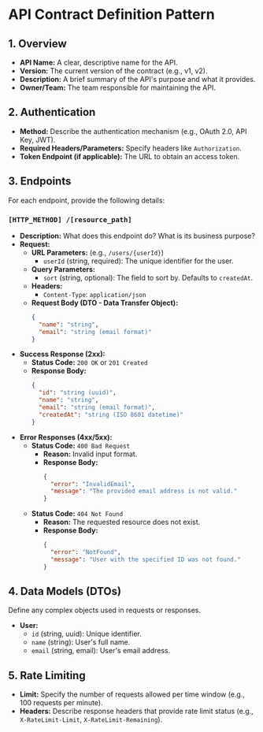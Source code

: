 # API Contract Definition Pattern

## 1. Overview

- **API Name:** A clear, descriptive name for the API.
- **Version:** The current version of the contract (e.g., v1, v2).
- **Description:** A brief summary of the API's purpose and what it provides.
- **Owner/Team:** The team responsible for maintaining the API.

## 2. Authentication

- **Method:** Describe the authentication mechanism (e.g., OAuth 2.0, API Key, JWT).
- **Required Headers/Parameters:** Specify headers like `Authorization`.
- **Token Endpoint (if applicable):** The URL to obtain an access token.

## 3. Endpoints

For each endpoint, provide the following details:

### `[HTTP_METHOD] /[resource_path]`

- **Description:** What does this endpoint do? What is its business purpose?
- **Request:**
    - **URL Parameters:** (e.g., `/users/{userId}`)
        - `userId` (string, required): The unique identifier for the user.
    - **Query Parameters:**
        - `sort` (string, optional): The field to sort by. Defaults to `createdAt`.
    - **Headers:**
        - `Content-Type`: `application/json`
    - **Request Body (DTO - Data Transfer Object):**
        ```json
        {
          "name": "string",
          "email": "string (email format)"
        }
        ```
- **Success Response (2xx):**
    - **Status Code:** `200 OK` or `201 Created`
    - **Response Body:**
        ```json
        {
          "id": "string (uuid)",
          "name": "string",
          "email": "string (email format)",
          "createdAt": "string (ISO 8601 datetime)"
        }
        ```
- **Error Responses (4xx/5xx):**
    - **Status Code:** `400 Bad Request`
        - **Reason:** Invalid input format.
        - **Response Body:**
            ```json
            {
              "error": "InvalidEmail",
              "message": "The provided email address is not valid."
            }
            ```
    - **Status Code:** `404 Not Found`
        - **Reason:** The requested resource does not exist.
        - **Response Body:**
            ```json
            {
              "error": "NotFound",
              "message": "User with the specified ID was not found."
            }
            ```

## 4. Data Models (DTOs)

Define any complex objects used in requests or responses.

- **User:**
    - `id` (string, uuid): Unique identifier.
    - `name` (string): User's full name.
    - `email` (string, email): User's email address.

## 5. Rate Limiting

- **Limit:** Specify the number of requests allowed per time window (e.g., 100 requests per minute).
- **Headers:** Describe response headers that provide rate limit status (e.g., `X-RateLimit-Limit`, `X-RateLimit-Remaining`).
